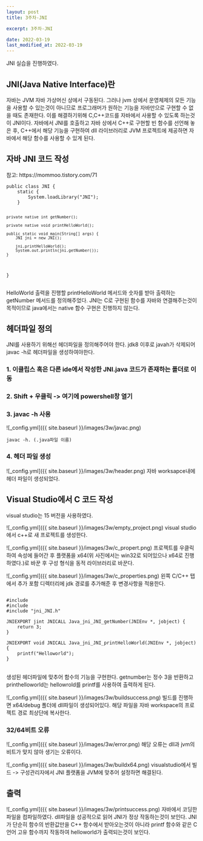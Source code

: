 ```yaml
---
layout: post
title: 3주차-JNI

excerpt: 3주차-JNI

date: 2022-03-19
last_modified_at: 2022-03-19
---
```


JNI 실습을 진행하였다.

<H2>JNI(Java Native Interface)란</H2>
자바는 JVM 자바 가상머신 상에서 구동된다.
그러나 jvm 상에서 운영체제의 모든 기능을 사용할 수 있는것이 아니므로 프로그래머가 원하는 기능을 자바만으로 구현할 수 없을 때도 존재한다.
이를 해결하기위해 C,C++코드를 자바에서 사용할 수 있도록 하는것이 JNI이다.
자바에서 JNI를 호출하고 자바 상에서 C++로 구현할 빈 함수를 선언해 놓은 후, C++에서 해당 기능을 구현하여 dll 라이브러리로 JVM 프로젝트에 제공하면 자바에서 해당 함수를 사용할 수 있게 된다.

<H2>자바 JNI 코드 작성</H2>
참고: https://mommoo.tistory.com/71
<pre>
<code>public class JNI {
	static {
        System.loadLibrary("JNI");
    }

    private native int getNumber();

    private native void printHelloWorld();

    public static void main(String[] args) {
        JNI jni = new JNI();

        jni.printHelloWorld();
        System.out.println(jni.getNumber());
    }
}
</code>
</pre>
HelloWorld 출력을 진행할 printHelloWorld 메서드와 숫자를 받아 출력하는 getNumber 메서드를 정의해주었다.
JNI는 C로 구현된 함수를 자바와 연결해주는것이 목적이므로 java에서는 native 함수 구현은 진행하지 않는다.

<H2>헤더파일 정의</H2>
JNI를 사용하기 위해선 헤더파일을 정의해주어야 한다. jdk8 이후로 javah가 삭제되어 javac -h로 헤더파일을 생성하여야한다.

<H3>1. 이클립스 혹은 다른 ide에서 작성한 JNI.java 코드가 존재하는 폴더로 이동</H3>

<H3>2. Shift + 우클릭 -> 여기에 powershell창 열기</H3>

<H3>3. javac -h 사용</H3>
![_config.yml]({{ site.baseurl }}/images/3w/javac.png)
<pre><code>javac -h. (.java파일 이름)</code></pre>

<H3>4. 헤더 파일 생성</H3>
![_config.yml]({{ site.baseurl }}/images/3w/header.png)
자바 worksapce내에 헤더 파일이 생성되었다.

<H2>Visual Studio에서 C 코드 작성</H2>
visual studio는 15 버전을 사용하였다.

![_config.yml]({{ site.baseurl }}/images/3w/empty_project.png)
visual studio에서 c++로 새 프로젝트를 생성한다.

![_config.yml]({{ site.baseurl }}/images/3w/c_propert.png)
프로젝트를 우클릭하여 속성에 들어간 후 플랫폼을 x64(위 사진에서는 win32로 되어있으나 x64로 진행하였다.)로 바꾼 후 구성 형식을 동적 라이브러리로 바꾼다.

![_config.yml]({{ site.baseurl }}/images/3w/c_properties.png)
왼쪽 C/C++ 탭에서 추가 포함 디렉터리에 jdk 경로를 추가해준 후 변경사항을 적용한다.

<pre>
<code>
#include <stdio.h>
#include <jni.h>
#include "jni_JNI.h"

JNIEXPORT jint JNICALL Java_jni_JNI_getNumber(JNIEnv *, jobject) {
	return 3;
}

JNIEXPORT void JNICALL Java_jni_JNI_printHelloWorld(JNIEnv *, jobject) {
	printf("Helloworld");
}
</code>
</pre>
생성된 헤더파일에 맞추어 함수의 기능을 구현한다. getnumber는 정수 3을 반환하고 printhelloworld는 hellowrold를 printf를 사용하여 출력하게 된다.

![_config.yml]({{ site.baseurl }}/images/3w/buildsuccess.png)
빌드를 진행하면 x64/debug 폴더에 dll파일이 생성되어있다. 해당 파일을 자바 workspace의 프로젝트 경로 최상단에 복사한다.

<H3>32/64비트 오류</H3>
![_config.yml]({{ site.baseurl }}/images/3w/error.png)
해당 오류는 dll과 jvm의 비트가 맞지 않아 생기는 오류이다.

![_config.yml]({{ site.baseurl }}/images/3w/buildx64.png)
visualstudio에서 빌드 -> 구성관리자에서 JNI 플랫폼을 JVM에 맞추어 설정하면 해결된다.

<H2>출력</H2>
![_config.yml]({{ site.baseurl }}/images/3w/printsuccess.png)
자바에서 코딩한 파일을 컴파일하였다. dll파일을 성공적으로 읽어 JNI가 정상 작동하는것이 보인다.
JNI가 단순히 함수의 반환값만을 C++ 함수에서 받아오는것이 아니라 printf 함수와 같은 C언어 고유 함수까지 작동하여 helloworld가 출력되는것이 보인다.




